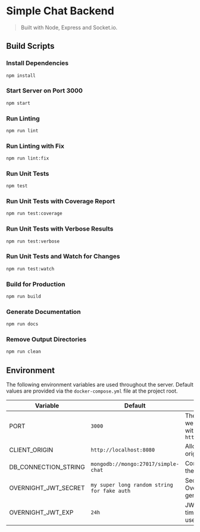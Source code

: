# Simple Chat Backend

> Built with Node, Express and Socket.io.

## Build Scripts

### Install Dependencies

```sh
npm install
```

### Start Server on Port 3000

```sh
npm start
```

### Run Linting

```sh
npm run lint
```

### Run Linting with Fix

```sh
npm run lint:fix
```

### Run Unit Tests

```sh
npm test
```

### Run Unit Tests with Coverage Report

```sh
npm run test:coverage
```

### Run Unit Tests with Verbose Results

```sh
npm run test:verbose
```

### Run Unit Tests and Watch for Changes

```sh
npm run test:watch
```

### Build for Production

```sh
npm run build
```

### Generate Documentation

```sh
npm run docs
```

### Remove Output Directories

```sh
npm run clean
```

## Environment

The following environment variables are used throughout the server. Default values are provided via the `docker-compose.yml` file at the project root.

| Variable             | Default                                     | Description                                                                    |
| -------------------- | ------------------------------------------- | ------------------------------------------------------------------------------ |
| PORT                 | `3000`                                      | The server port for web clients to interact with, i.e. `http://localhost:3000` |
| CLIENT_ORIGIN        | `http://localhost:8080`                     | Allowed web client origin for CORS                                             |
| DB_CONNECTION_STRING | `mongodb://mongo:27017/simple-chat`         | Connection string for the MongoDB instance                                     |
| OVERNIGHT_JWT_SECRET | `my super long random string for fake auth` | Secret used by OvernightJS for JWT generation                                  |
| OVERNIGHT_JWT_EXP    | `24h`                                       | JWT token expiration time after creation, used by OvernightJS                  |
